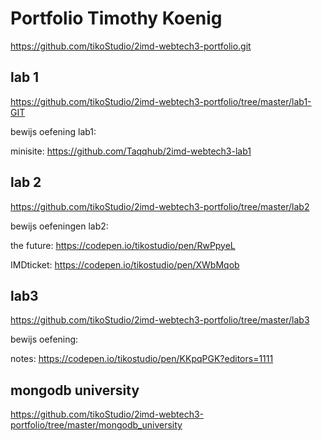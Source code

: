 # Portfolio Timothy Koenig
https://github.com/tikoStudio/2imd-webtech3-portfolio.git

## lab 1
https://github.com/tikoStudio/2imd-webtech3-portfolio/tree/master/lab1-GIT

bewijs oefening lab1: 

minisite: https://github.com/Taqqhub/2imd-webtech3-lab1

## lab 2
https://github.com/tikoStudio/2imd-webtech3-portfolio/tree/master/lab2

bewijs oefeningen lab2:

the future: https://codepen.io/tikostudio/pen/RwPpyeL

IMDticket: https://codepen.io/tikostudio/pen/XWbMqob

## lab3
https://github.com/tikoStudio/2imd-webtech3-portfolio/tree/master/lab3

bewijs oefening:

notes: https://codepen.io/tikostudio/pen/KKpqPGK?editors=1111

## mongodb university
https://github.com/tikoStudio/2imd-webtech3-portfolio/tree/master/mongodb_university
